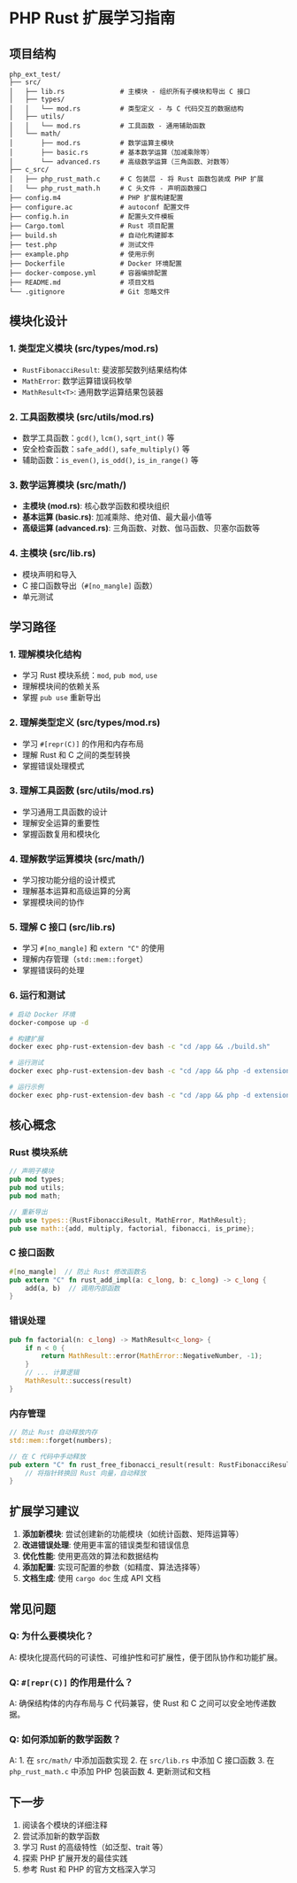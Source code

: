 # PHP Rust 扩展学习指南

## 项目结构

```
php_ext_test/
├── src/
│   ├── lib.rs              # 主模块 - 组织所有子模块和导出 C 接口
│   ├── types/
│   │   └── mod.rs          # 类型定义 - 与 C 代码交互的数据结构
│   ├── utils/
│   │   └── mod.rs          # 工具函数 - 通用辅助函数
│   └── math/
│       ├── mod.rs          # 数学运算主模块
│       ├── basic.rs        # 基本数学运算（加减乘除等）
│       └── advanced.rs     # 高级数学运算（三角函数、对数等）
├── c_src/
│   ├── php_rust_math.c     # C 包装层 - 将 Rust 函数包装成 PHP 扩展
│   └── php_rust_math.h     # C 头文件 - 声明函数接口
├── config.m4               # PHP 扩展构建配置
├── configure.ac            # autoconf 配置文件
├── config.h.in             # 配置头文件模板
├── Cargo.toml              # Rust 项目配置
├── build.sh                # 自动化构建脚本
├── test.php                # 测试文件
├── example.php             # 使用示例
├── Dockerfile              # Docker 环境配置
├── docker-compose.yml      # 容器编排配置
├── README.md               # 项目文档
└── .gitignore              # Git 忽略文件
```

## 模块化设计

### 1. 类型定义模块 (src/types/mod.rs)
- `RustFibonacciResult`: 斐波那契数列结果结构体
- `MathError`: 数学运算错误码枚举
- `MathResult<T>`: 通用数学运算结果包装器

### 2. 工具函数模块 (src/utils/mod.rs)
- 数学工具函数：`gcd()`, `lcm()`, `sqrt_int()` 等
- 安全检查函数：`safe_add()`, `safe_multiply()` 等
- 辅助函数：`is_even()`, `is_odd()`, `is_in_range()` 等

### 3. 数学运算模块 (src/math/)
- **主模块 (mod.rs)**: 核心数学函数和模块组织
- **基本运算 (basic.rs)**: 加减乘除、绝对值、最大最小值等
- **高级运算 (advanced.rs)**: 三角函数、对数、伽马函数、贝塞尔函数等

### 4. 主模块 (src/lib.rs)
- 模块声明和导入
- C 接口函数导出（`#[no_mangle]` 函数）
- 单元测试

## 学习路径

### 1. 理解模块化结构
- 学习 Rust 模块系统：`mod`, `pub mod`, `use`
- 理解模块间的依赖关系
- 掌握 `pub use` 重新导出

### 2. 理解类型定义 (src/types/mod.rs)
- 学习 `#[repr(C)]` 的作用和内存布局
- 理解 Rust 和 C 之间的类型转换
- 掌握错误处理模式

### 3. 理解工具函数 (src/utils/mod.rs)
- 学习通用工具函数的设计
- 理解安全运算的重要性
- 掌握函数复用和模块化

### 4. 理解数学运算模块 (src/math/)
- 学习按功能分组的设计模式
- 理解基本运算和高级运算的分离
- 掌握模块间的协作

### 5. 理解 C 接口 (src/lib.rs)
- 学习 `#[no_mangle]` 和 `extern "C"` 的使用
- 理解内存管理（`std::mem::forget`）
- 掌握错误码的处理

### 6. 运行和测试
```bash
# 启动 Docker 环境
docker-compose up -d

# 构建扩展
docker exec php-rust-extension-dev bash -c "cd /app && ./build.sh"

# 运行测试
docker exec php-rust-extension-dev bash -c "cd /app && php -d extension=modules/rust_math.so test.php"

# 运行示例
docker exec php-rust-extension-dev bash -c "cd /app && php -d extension=modules/rust_math.so example.php"
```

## 核心概念

### Rust 模块系统
```rust
// 声明子模块
pub mod types;
pub mod utils;
pub mod math;

// 重新导出
pub use types::{RustFibonacciResult, MathError, MathResult};
pub use math::{add, multiply, factorial, fibonacci, is_prime};
```

### C 接口函数
```rust
#[no_mangle]  // 防止 Rust 修改函数名
pub extern "C" fn rust_add_impl(a: c_long, b: c_long) -> c_long {
    add(a, b)  // 调用内部函数
}
```

### 错误处理
```rust
pub fn factorial(n: c_long) -> MathResult<c_long> {
    if n < 0 {
        return MathResult::error(MathError::NegativeNumber, -1);
    }
    // ... 计算逻辑
    MathResult::success(result)
}
```

### 内存管理
```rust
// 防止 Rust 自动释放内存
std::mem::forget(numbers);

// 在 C 代码中手动释放
pub extern "C" fn rust_free_fibonacci_result(result: RustFibonacciResult) {
    // 将指针转换回 Rust 向量，自动释放
}
```

## 扩展学习建议

1. **添加新模块**: 尝试创建新的功能模块（如统计函数、矩阵运算等）
2. **改进错误处理**: 使用更丰富的错误类型和错误信息
3. **优化性能**: 使用更高效的算法和数据结构
4. **添加配置**: 实现可配置的参数（如精度、算法选择等）
5. **文档生成**: 使用 `cargo doc` 生成 API 文档

## 常见问题

### Q: 为什么要模块化？
A: 模块化提高代码的可读性、可维护性和可扩展性，便于团队协作和功能扩展。

### Q: `#[repr(C)]` 的作用是什么？
A: 确保结构体的内存布局与 C 代码兼容，使 Rust 和 C 之间可以安全地传递数据。

### Q: 如何添加新的数学函数？
A: 1. 在 `src/math/` 中添加函数实现
   2. 在 `src/lib.rs` 中添加 C 接口函数
   3. 在 `php_rust_math.c` 中添加 PHP 包装函数
   4. 更新测试和文档

## 下一步

1. 阅读各个模块的详细注释
2. 尝试添加新的数学函数
3. 学习 Rust 的高级特性（如泛型、trait 等）
4. 探索 PHP 扩展开发的最佳实践
5. 参考 Rust 和 PHP 的官方文档深入学习 